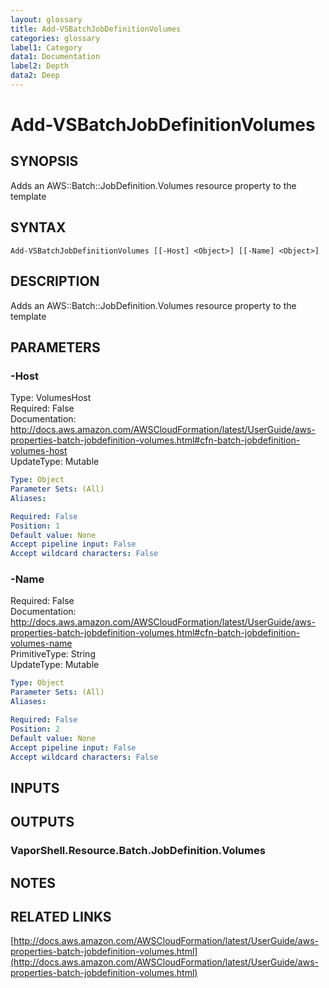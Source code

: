 ```yaml
---
layout: glossary
title: Add-VSBatchJobDefinitionVolumes
categories: glossary
label1: Category
data1: Documentation
label2: Depth
data2: Deep
---
```


# Add-VSBatchJobDefinitionVolumes

## SYNOPSIS
Adds an AWS::Batch::JobDefinition.Volumes resource property to the template

## SYNTAX

```
Add-VSBatchJobDefinitionVolumes [[-Host] <Object>] [[-Name] <Object>]
```

## DESCRIPTION
Adds an AWS::Batch::JobDefinition.Volumes resource property to the template

## PARAMETERS

### -Host
Type: VolumesHost    
Required: False    
Documentation: http://docs.aws.amazon.com/AWSCloudFormation/latest/UserGuide/aws-properties-batch-jobdefinition-volumes.html#cfn-batch-jobdefinition-volumes-host    
UpdateType: Mutable

```yaml
Type: Object
Parameter Sets: (All)
Aliases: 

Required: False
Position: 1
Default value: None
Accept pipeline input: False
Accept wildcard characters: False
```

### -Name
Required: False    
Documentation: http://docs.aws.amazon.com/AWSCloudFormation/latest/UserGuide/aws-properties-batch-jobdefinition-volumes.html#cfn-batch-jobdefinition-volumes-name    
PrimitiveType: String    
UpdateType: Mutable

```yaml
Type: Object
Parameter Sets: (All)
Aliases: 

Required: False
Position: 2
Default value: None
Accept pipeline input: False
Accept wildcard characters: False
```

## INPUTS

## OUTPUTS

### VaporShell.Resource.Batch.JobDefinition.Volumes

## NOTES

## RELATED LINKS

[http://docs.aws.amazon.com/AWSCloudFormation/latest/UserGuide/aws-properties-batch-jobdefinition-volumes.html](http://docs.aws.amazon.com/AWSCloudFormation/latest/UserGuide/aws-properties-batch-jobdefinition-volumes.html)

